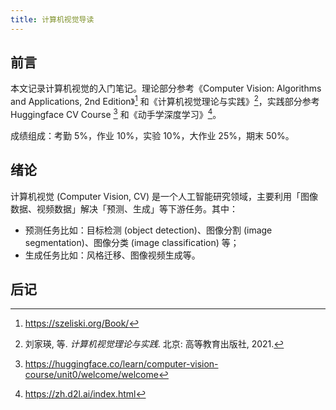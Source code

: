 ```yaml
---
title: 计算机视觉导读
---
```


## 前言

本文记录计算机视觉的入门笔记。理论部分参考《Computer Vision: Algorithms and Applications, 2nd Edition》[^szeliski] 和《计算机视觉理论与实践》[^book]，实践部分参考 Huggingface CV Course [^hf] 和《动手学深度学习》[^d2l]。

[^szeliski]: <https://szeliski.org/Book/>
[^book]: 刘家瑛, 等. *计算机视觉理论与实践*. 北京: 高等教育出版社, 2021.
[^hf]: <https://huggingface.co/learn/computer-vision-course/unit0/welcome/welcome>
[^d2l]: <https://zh.d2l.ai/index.html>

成绩组成：考勤 5%，作业 10%，实验 10%，大作业 25%，期末 50%。

## 绪论

计算机视觉 (Computer Vision, CV) 是一个人工智能研究领域，主要利用「图像数据、视频数据」解决「预测、生成」等下游任务。其中：

- 预测任务比如：目标检测 (object detection)、图像分割 (image segmentation)、图像分类 (image classification) 等；
- 生成任务比如：风格迁移、图像视频生成等。

## 后记
